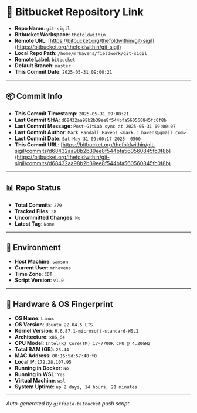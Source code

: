 # 🔗 Bitbucket Repository Link

- **Repo Name**: `git-sigil`
- **Bitbucket Workspace**: `thefoldwithin`
- **Remote URL**: [https://bitbucket.org/thefoldwithin/git-sigil](https://bitbucket.org/thefoldwithin/git-sigil)
- **Local Repo Path**: `/home/mrhavens/fieldwork/git-sigil`
- **Remote Label**: `bitbucket`
- **Default Branch**: `master`
- **This Commit Date**: `2025-05-31 09:00:21`

---

## 📦 Commit Info

- **This Commit Timestamp**: `2025-05-31 09:00:21`
- **Last Commit SHA**: `d68432aa98b2b39ee8f544bfa560560845fc0f8b`
- **Last Commit Message**: `Post-GitLab sync at 2025-05-31 09:00:07`
- **Last Commit Author**: `Mark Randall Havens <mark.r.havens@gmail.com>`
- **Last Commit Date**: `Sat May 31 09:00:17 2025 -0500`
- **This Commit URL**: [https://bitbucket.org/thefoldwithin/git-sigil/commits/d68432aa98b2b39ee8f544bfa560560845fc0f8b](https://bitbucket.org/thefoldwithin/git-sigil/commits/d68432aa98b2b39ee8f544bfa560560845fc0f8b)

---

## 📊 Repo Status

- **Total Commits**: `279`
- **Tracked Files**: `38`
- **Uncommitted Changes**: `No`
- **Latest Tag**: `None`

---

## 🧭 Environment

- **Host Machine**: `samson`
- **Current User**: `mrhavens`
- **Time Zone**: `CDT`
- **Script Version**: `v1.0`

---

## 🧬 Hardware & OS Fingerprint

- **OS Name**: `Linux`
- **OS Version**: `Ubuntu 22.04.5 LTS`
- **Kernel Version**: `6.6.87.1-microsoft-standard-WSL2`
- **Architecture**: `x86_64`
- **CPU Model**: `Intel(R) Core(TM) i7-7700K CPU @ 4.20GHz`
- **Total RAM (GB)**: `23.44`
- **MAC Address**: `00:15:5d:57:40:f0`
- **Local IP**: `172.28.107.95`
- **Running in Docker**: `No`
- **Running in WSL**: `Yes`
- **Virtual Machine**: `wsl`
- **System Uptime**: `up 2 days, 14 hours, 21 minutes`

---

_Auto-generated by `gitfield-bitbucket` push script._
